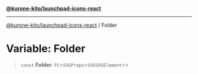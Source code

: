 [**@kurone-kito/launchpad-icons-react**](../README.md)

***

[@kurone-kito/launchpad-icons-react](../globals.md) / Folder

# Variable: Folder

> `const` **Folder**: `FC`\<`SVGProps`\<`SVGSVGElement`\>\>

